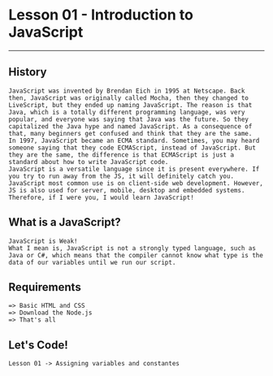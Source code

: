# Lesson 01 - Introduction to JavaScript
***
## History
    JavaScript was invented by Brendan Eich in 1995 at Netscape. Back then, JavaScript was originally called Mocha, then they changed to LiveScript, but they ended up naming JavaScript. The reason is that Java, which is a totally different programming language, was very popular, and everyone was saying that Java was the future. So they capitalized the Java hype and named JavaScript. As a consequence of that, many beginners get confused and think that they are the same.
    In 1997, JavaScript became an ECMA standard. Sometimes, you may heard someone saying that they code ECMAScript, instead of JavaScript. But they are the same, the difference is that ECMAScript is just a standard about how to write JavaScript code. 
    JavaScript is a versatile language since it is present everywhere. If you try to run away from the JS, it will definitely catch you. JavaScript most common use is on client-side web development. However, JS is also used for server, mobile, desktop and embedded systems.
    Therefore, if I were you, I would learn JavaScript!

## What is a JavaScript?
    JavaScript is Weak!
    What I mean is, JavaScript is not a strongly typed language, such as Java or C#, which means that the compiler cannot know what type is the  data of our variables until we run our script.

## Requirements
    => Basic HTML and CSS
    => Download the Node.js 
    => That's all

## Let's Code!
    Lesson 01 -> Assigning variables and constantes
